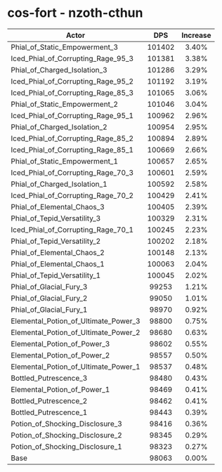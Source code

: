 # cos-fort - nzoth-cthun
| Actor | DPS | Increase |
|---|:---:|:---:|
|Phial_of_Static_Empowerment_3|101402|3.40%|
|Iced_Phial_of_Corrupting_Rage_95_3|101381|3.38%|
|Phial_of_Charged_Isolation_3|101286|3.29%|
|Iced_Phial_of_Corrupting_Rage_95_2|101192|3.19%|
|Iced_Phial_of_Corrupting_Rage_85_3|101065|3.06%|
|Phial_of_Static_Empowerment_2|101046|3.04%|
|Iced_Phial_of_Corrupting_Rage_95_1|100962|2.96%|
|Phial_of_Charged_Isolation_2|100954|2.95%|
|Iced_Phial_of_Corrupting_Rage_85_2|100894|2.89%|
|Iced_Phial_of_Corrupting_Rage_85_1|100669|2.66%|
|Phial_of_Static_Empowerment_1|100657|2.65%|
|Iced_Phial_of_Corrupting_Rage_70_3|100601|2.59%|
|Phial_of_Charged_Isolation_1|100592|2.58%|
|Iced_Phial_of_Corrupting_Rage_70_2|100429|2.41%|
|Phial_of_Elemental_Chaos_3|100405|2.39%|
|Phial_of_Tepid_Versatility_3|100329|2.31%|
|Iced_Phial_of_Corrupting_Rage_70_1|100245|2.23%|
|Phial_of_Tepid_Versatility_2|100202|2.18%|
|Phial_of_Elemental_Chaos_2|100148|2.13%|
|Phial_of_Elemental_Chaos_1|100063|2.04%|
|Phial_of_Tepid_Versatility_1|100045|2.02%|
|Phial_of_Glacial_Fury_3|99253|1.21%|
|Phial_of_Glacial_Fury_2|99050|1.01%|
|Phial_of_Glacial_Fury_1|98970|0.92%|
|Elemental_Potion_of_Ultimate_Power_3|98800|0.75%|
|Elemental_Potion_of_Ultimate_Power_2|98680|0.63%|
|Elemental_Potion_of_Power_3|98602|0.55%|
|Elemental_Potion_of_Power_2|98557|0.50%|
|Elemental_Potion_of_Ultimate_Power_1|98537|0.48%|
|Bottled_Putrescence_3|98480|0.43%|
|Elemental_Potion_of_Power_1|98469|0.41%|
|Bottled_Putrescence_2|98462|0.41%|
|Bottled_Putrescence_1|98443|0.39%|
|Potion_of_Shocking_Disclosure_3|98416|0.36%|
|Potion_of_Shocking_Disclosure_2|98345|0.29%|
|Potion_of_Shocking_Disclosure_1|98323|0.27%|
|Base|98063|0.00%|
